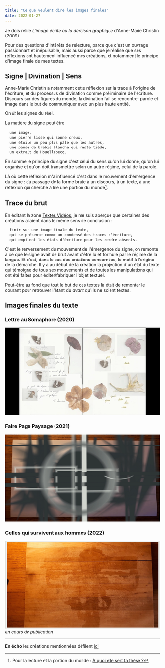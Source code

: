 ```yaml
---
title: "Ce que veulent dire les images finales"
date: 2022-01-27
---
```


Je dois relire *L'image écrite ou la déraison graphique* d'Anne-Marie Christin (2009). 

Pour des questions d'intérêts de relecture, parce que c'est un ouvrage passionnant et inépuisable, mais aussi parce que je réalise que ses réflexions ont hautement influencé mes créations, et notamment le principe d'image finale de mes textes. 

## Signe | Divination | Sens 

Anne-Marie Christin a notamment cette réflexion sur la trace à l'origine de l'écriture, et du processus de divination comme préliminaire de l'écriture. Discours sur des figures du monde, la divination fait se rencontrer parole et image dans le but de communiquer avec un plus haute entité. 

On *lit* les signes du réel. 

La matière du signe peut être 

      une image, 
      une pierre lisse qui sonne creux, 
      une étoile un peu plus pâle que les autres, 
      une panse de brebis blanche qui reste tiède,
      un extrait de Houellebecq.
      
 En somme le principe du signe c'est celui du sens qu'on lui donne, qu'on lui organise et qu'on doit transmettre selon un autre régime, celui de la parole. 

Là où cette réflexion m'a influencé c'est dans le mouvement d'émergence du signe : du passage de la forme brute à un discours, à un texte, à une réflexion qui cherche à lire une portion du monde[^1].

## Trace du brut

En éditant la zone [Textes Vidéos](https://blank.blue/textes-videos/), je me suis aperçue que certaines des créations allaient dans le même sens de conclusion : 

      finir sur une image finale du texte, 
      qui se présente comme un condensé des traces d'écriture, 
      qui empilent les états d'écriture pour les rendre absents. 

C'est le renversement du mouvement de l'émergence du signe, on remonte à ce que le signe avait de brut avant d'être lu et formulé par le régime de la langue. Et c'est, dans le cas des créations concernées, le motif à l'origine de la démarche. Il y a au début de la création la projection d'un état du texte qui témoigne de tous ses mouvements et de toutes les manipulations qui ont été faites pour éditer/fabriquer l'objet textuel. 

Peut-être au fond que tout le but de ces textes là était de remonter le courant pour retrouver l'étant du *avant* qu'ils ne soient textes.


## Images finales du texte

### Lettre au Somaphore (2020)
![Lettre au Somaphore](/images/Somaphore.png)

### Faire Page Paysage (2021)
![Faire Page Paysage](/images/FairePagePaysage.png)

### Celles qui survivent aux hommes (2022)
![Titre à chercher](/images/Pleureuses.png)
*en cours de publication*


[^1]: Pour la lecture et la portion du monde : [À quoi elle sert ta thèse ?](https://blank.blue/cherches/a-quoi-elle-sert-ta-these/#ma-portion-du-monde)

--- 

**En écho** les créations mentionnées défilent [ici](https://blank.blue/textes-videos/)